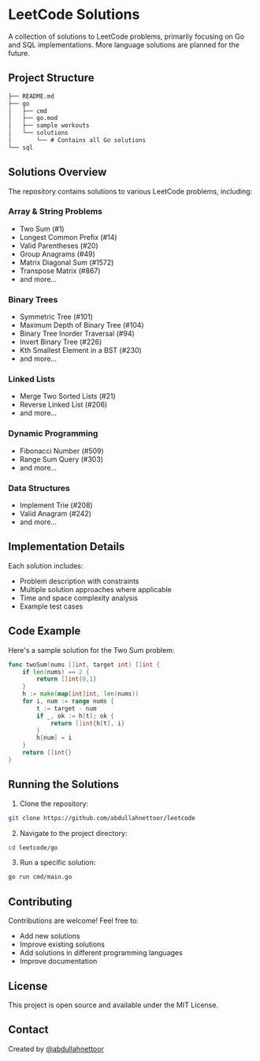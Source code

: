 # LeetCode Solutions

A collection of solutions to LeetCode problems, primarily focusing on Go and SQL implementations. More language solutions are planned for the future.

## Project Structure

```markdown
├── README.md
├── go
│   ├── cmd
│   ├── go.mod
│   ├── sample workouts
│   └── solutions
│       └── # Contains all Go solutions
└── sql
```

## Solutions Overview

The repository contains solutions to various LeetCode problems, including:

### Array & String Problems
- Two Sum (#1)
- Longest Common Prefix (#14)
- Valid Parentheses (#20)
- Group Anagrams (#49)
- Matrix Diagonal Sum (#1572)
- Transpose Matrix (#867)
- and more...
### Binary Trees
- Symmetric Tree (#101)
- Maximum Depth of Binary Tree (#104)
- Binary Tree Inorder Traversal (#94)
- Invert Binary Tree (#226)
- Kth Smallest Element in a BST (#230)
- and more...

### Linked Lists
- Merge Two Sorted Lists (#21)
- Reverse Linked List (#206)
- and more...

### Dynamic Programming
- Fibonacci Number (#509)
- Range Sum Query (#303)
- and more...

### Data Structures
- Implement Trie (#208)
- Valid Anagram (#242)
- and more...

## Implementation Details

Each solution includes:
- Problem description with constraints
- Multiple solution approaches where applicable
- Time and space complexity analysis
- Example test cases

## Code Example

Here's a sample solution for the Two Sum problem:

```go
func twoSum(nums []int, target int) []int {
    if len(nums) == 2 {
        return []int{0,1}
    }
    h := make(map[int]int, len(nums))
    for i, num := range nums {
        t := target - num
        if _, ok := h[t]; ok {
            return []int{h[t], i}
        }
        h[num] = i
    }
    return []int{}
}
```

## Running the Solutions

1. Clone the repository:
```bash
git clone https://github.com/abdullahnettoor/leetcode
```

2. Navigate to the project directory:
```bash
cd leetcode/go
```

3. Run a specific solution:
```bash
go run cmd/main.go
```

## Contributing

Contributions are welcome! Feel free to:
- Add new solutions
- Improve existing solutions
- Add solutions in different programming languages
- Improve documentation

## License

This project is open source and available under the MIT License.

## Contact

Created by [@abdullahnettoor](https://github.com/abdullahnettoor)

